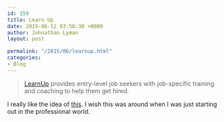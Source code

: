 ```yaml
---
id: 159
title: Learn Up
date: 2015-06-12 03:58:30 +0000
author: Johnathan Lyman
layout: post

permalink: "/2015/06/learnup.html"
categories:
- Blog
---
```

> [LearnUp][1] provides entry-level job seekers with job-specific training and coaching to help them get hired.

I really like the idea of [this][2]. I wish this was around when I was just starting out in the professional world.

[1]: http://www.learnup.com
[2]: http://www.learnup.com